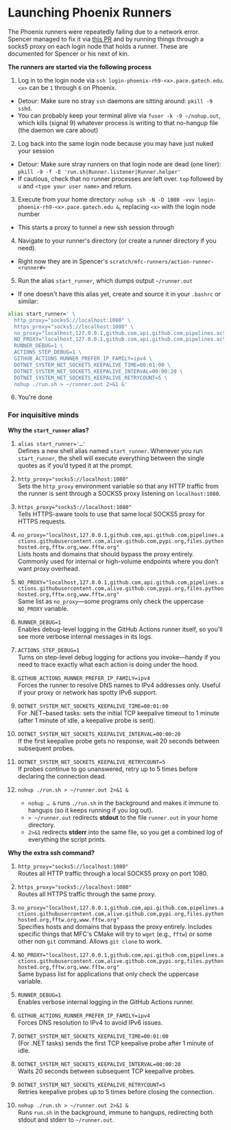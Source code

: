 # Launching Phoenix Runners

The Phoenix runners were repeatedly failing due to a network error.
Spencer managed to fix it via [this PR](https://github.com/MFlowCode/MFC/pull/933) and by running things through a socks5 proxy on each login node that holds a runner.
These are documented for Spencer or his next of kin.

__The runners are started via the following process__

1. Log in to the login node <x> via `ssh login-phoenix-rh9-<x>.pace.gatech.edu`. `<x>` can be `1` through `6` on Phoenix.
  * Detour: Make sure no stray `ssh` daemons are sitting around: `pkill -9 sshd`.
  * You can probably keep your terminal alive via `fuser -k -9 ~/nohup.out`, which kills (signal 9) whatever process is writing to that no-hangup file (the daemon we care about)
2. Log back into the same login node because you may have just nuked your session
  * Detour: Make sure stray runners on that login node are dead (one liner): `pkill -9 -f -E 'run.sh|Runner.listener|Runner.helper'`
  * If cautious, check that no runner processes are left over. `top` followed by `u` and `<type your user name>` and return.
3. Execute from your home directory: `nohup ssh -N -D 1080 -vvv login-phoenix-rh9-<x>.pace.gatech.edu &`, replacing `<x>` with the login node number
  * This starts a proxy to tunnel a new ssh session through
4. Navigate to your runner's directory (or create a runner directory if you need).
  * Right now they are in Spencer's `scratch/mfc-runners/action-runner-<runner#>`
5. Run the alias `start_runner`, which dumps output `~/runner.out`
  * If one doesn't have this alias yet, create and source it in your `.bashrc` or similar:
```bash
alias start_runner=' \
  http_proxy="socks5://localhost:1080" \
  https_proxy="socks5://localhost:1080" \
  no_proxy="localhost,127.0.0.1,github.com,api.github.com,pipelines.actions.githubusercontent.com,alive.github.com,pypi.org,files.pythonhosted.org,fftw.org,www.fftw.org" \
  NO_PROXY="localhost,127.0.0.1,github.com,api.github.com,pipelines.actions.githubusercontent.com,alive.github.com,pypi.org,files.pythonhosted.org,fftw.org,www.fftw.org" \
  RUNNER_DEBUG=1 \
  ACTIONS_STEP_DEBUG=1 \
  GITHUB_ACTIONS_RUNNER_PREFER_IP_FAMILY=ipv4 \
  DOTNET_SYSTEM_NET_SOCKETS_KEEPALIVE_TIME=00:01:00 \
  DOTNET_SYSTEM_NET_SOCKETS_KEEPALIVE_INTERVAL=00:00:20 \
  DOTNET_SYSTEM_NET_SOCKETS_KEEPALIVE_RETRYCOUNT=5 \
  nohup ./run.sh > ~/runner.out 2>&1 &'
```
6. You're done


### For inquisitive minds 

__Why the `start_runner` alias?__

1. `alias start_runner='…'`  
   Defines a new shell alias named `start_runner`. Whenever you run `start_runner`, the shell will execute everything between the single quotes as if you’d typed it at the prompt.

2. `http_proxy="socks5://localhost:1080"`  
   Sets the `http_proxy` environment variable so that any HTTP traffic from the runner is sent through a SOCKS5 proxy listening on `localhost:1080`.

3. `https_proxy="socks5://localhost:1080"`  
   Tells HTTPS-aware tools to use that same local SOCKS5 proxy for HTTPS requests.

4. `no_proxy="localhost,127.0.0.1,github.com,api.github.com,pipelines.actions.githubusercontent.com,alive.github.com,pypi.org,files.pythonhosted.org,fftw.org,www.fftw.org"`  
   Lists hosts and domains that should bypass the proxy entirely. Commonly used for internal or high-volume endpoints where you don’t want proxy overhead.

5. `NO_PROXY="localhost,127.0.0.1,github.com,api.github.com,pipelines.actions.githubusercontent.com,alive.github.com,pypi.org,files.pythonhosted.org,fftw.org,www.fftw.org"`  
   Same list as `no_proxy`—some programs only check the uppercase `NO_PROXY` variable.

6. `RUNNER_DEBUG=1`  
   Enables debug-level logging in the GitHub Actions runner itself, so you’ll see more verbose internal messages in its logs.

7. `ACTIONS_STEP_DEBUG=1`  
   Turns on step-level debug logging for actions you invoke—handy if you need to trace exactly what each action is doing under the hood.

8. `GITHUB_ACTIONS_RUNNER_PREFER_IP_FAMILY=ipv4`  
   Forces the runner to resolve DNS names to IPv4 addresses only. Useful if your proxy or network has spotty IPv6 support.

9. `DOTNET_SYSTEM_NET_SOCKETS_KEEPALIVE_TIME=00:01:00`  
   For .NET–based tasks: sets the initial TCP keepalive timeout to 1 minute (after 1 minute of idle, a keepalive probe is sent).

10. `DOTNET_SYSTEM_NET_SOCKETS_KEEPALIVE_INTERVAL=00:00:20`  
    If the first keepalive probe gets no response, wait 20 seconds between subsequent probes.

11. `DOTNET_SYSTEM_NET_SOCKETS_KEEPALIVE_RETRYCOUNT=5`  
    If probes continue to go unanswered, retry up to 5 times before declaring the connection dead.

12. `nohup ./run.sh > ~/runner.out 2>&1 &`  
    - `nohup … &` runs `./run.sh` in the background and makes it immune to hangups (so it keeps running if you log out).  
    - `> ~/runner.out` redirects **stdout** to the file `runner.out` in your home directory.  
    - `2>&1` redirects **stderr** into the same file, so you get a combined log of everything the script prints.

__Why the extra ssh command?__

1. `http_proxy="socks5://localhost:1080"`  
   Routes all HTTP traffic through a local SOCKS5 proxy on port 1080.

2. `https_proxy="socks5://localhost:1080"`  
   Routes all HTTPS traffic through the same proxy.

3. `no_proxy="localhost,127.0.0.1,github.com,api.github.com,pipelines.actions.githubusercontent.com,alive.github.com,pypi.org,files.pythonhosted.org,fftw.org,www.fftw.org"`  
   Specifies hosts and domains that bypass the proxy entirely. Includes specific things that MFC's CMake will try to `wget` (e.g., `fftw`) or some other non `git` command. Allows `git clone` to work.

4. `NO_PROXY="localhost,127.0.0.1,github.com,api.github.com,pipelines.actions.githubusercontent.com,alive.github.com,pypi.org,files.pythonhosted.org,fftw.org,www.fftw.org"`  
   Same bypass list for applications that only check the uppercase variable.

5. `RUNNER_DEBUG=1`  
   Enables verbose internal logging in the GitHub Actions runner.

6. `GITHUB_ACTIONS_RUNNER_PREFER_IP_FAMILY=ipv4`  
   Forces DNS resolution to IPv4 to avoid IPv6 issues.

7. `DOTNET_SYSTEM_NET_SOCKETS_KEEPALIVE_TIME=00:01:00`  
   (For .NET tasks) sends the first TCP keepalive probe after 1 minute of idle.

8. `DOTNET_SYSTEM_NET_SOCKETS_KEEPALIVE_INTERVAL=00:00:20`  
   Waits 20 seconds between subsequent TCP keepalive probes.

9. `DOTNET_SYSTEM_NET_SOCKETS_KEEPALIVE_RETRYCOUNT=5`  
   Retries keepalive probes up to 5 times before closing the connection.

10. `nohup ./run.sh > ~/runner.out 2>&1 &`  
    Runs `run.sh` in the background, immune to hangups, redirecting both stdout and stderr to `~/runner.out`.
